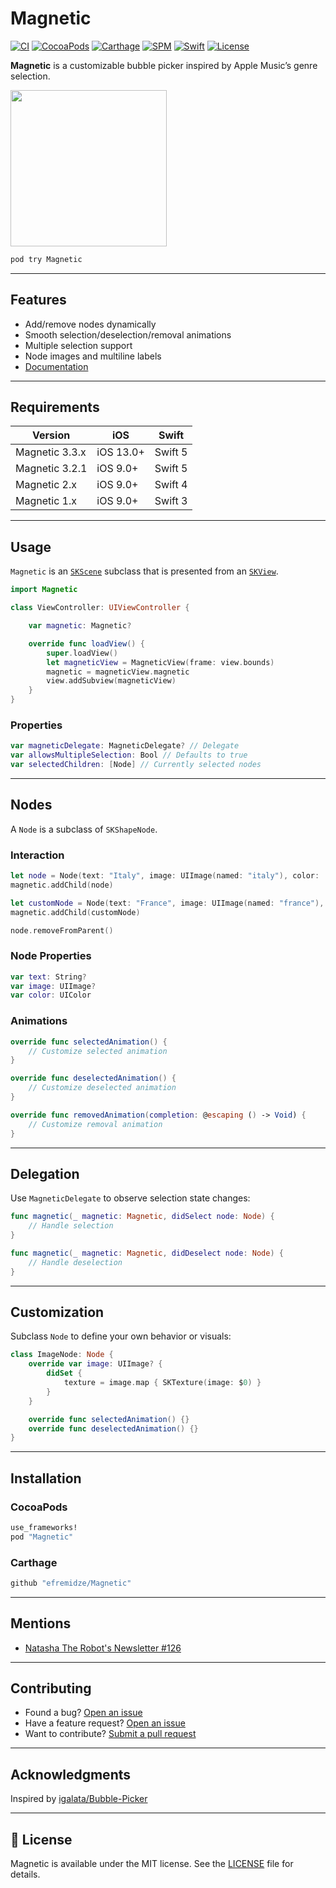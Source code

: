 # Magnetic

[![CI](https://github.com/efremidze/Magnetic/actions/workflows/ci.yml/badge.svg)](https://github.com/efremidze/Magnetic/actions/workflows/ci.yml)
[![CocoaPods](https://img.shields.io/cocoapods/v/Magnetic.svg)](https://cocoapods.org/pods/Magnetic)
[![Carthage](https://img.shields.io/badge/Carthage-compatible-brightgreen.svg)](https://github.com/Carthage/Carthage)
[![SPM](https://img.shields.io/badge/SPM-compatible-brightgreen.svg)](https://swift.org/package-manager/)
[![Swift](https://img.shields.io/badge/Swift-5.9+-orange.svg)](https://swift.org)
[![License](https://img.shields.io/github/license/efremidze/Magnetic.svg)](LICENSE)

**Magnetic** is a customizable bubble picker inspired by Apple Music’s genre selection.

<img src="/Images/demo2.gif" width="250" />

```sh
pod try Magnetic
```

---

## Features

- Add/remove nodes dynamically
- Smooth selection/deselection/removal animations
- Multiple selection support
- Node images and multiline labels
- [Documentation](https://efremidze.github.io/Magnetic)

---

## Requirements

| Version         | iOS        | Swift    |
|----------------|------------|----------|
| Magnetic 3.3.x | iOS 13.0+  | Swift 5  |
| Magnetic 3.2.1 | iOS 9.0+   | Swift 5  |
| Magnetic 2.x   | iOS 9.0+   | Swift 4  |
| Magnetic 1.x   | iOS 9.0+   | Swift 3  |

---

## Usage

`Magnetic` is an [`SKScene`](https://developer.apple.com/documentation/spritekit/skscene) subclass that is presented from an [`SKView`](https://developer.apple.com/documentation/spritekit/skview).

```swift
import Magnetic

class ViewController: UIViewController {

    var magnetic: Magnetic?

    override func loadView() {
        super.loadView()
        let magneticView = MagneticView(frame: view.bounds)
        magnetic = magneticView.magnetic
        view.addSubview(magneticView)
    }
}
```

### Properties

```swift
var magneticDelegate: MagneticDelegate? // Delegate
var allowsMultipleSelection: Bool // Defaults to true
var selectedChildren: [Node] // Currently selected nodes
```

---

## Nodes

A `Node` is a subclass of `SKShapeNode`.

### Interaction

```swift
let node = Node(text: "Italy", image: UIImage(named: "italy"), color: .red, radius: 30)
magnetic.addChild(node)

let customNode = Node(text: "France", image: UIImage(named: "france"), color: .blue, path: path, marginScale: 1.1)
magnetic.addChild(customNode)

node.removeFromParent()
```

### Node Properties

```swift
var text: String?
var image: UIImage?
var color: UIColor
```

### Animations

```swift
override func selectedAnimation() {
    // Customize selected animation
}

override func deselectedAnimation() {
    // Customize deselected animation
}

override func removedAnimation(completion: @escaping () -> Void) {
    // Customize removal animation
}
```

---

## Delegation

Use `MagneticDelegate` to observe selection state changes:

```swift
func magnetic(_ magnetic: Magnetic, didSelect node: Node) {
    // Handle selection
}

func magnetic(_ magnetic: Magnetic, didDeselect node: Node) {
    // Handle deselection
}
```

---

## Customization

Subclass `Node` to define your own behavior or visuals:

```swift
class ImageNode: Node {
    override var image: UIImage? {
        didSet {
            texture = image.map { SKTexture(image: $0) }
        }
    }

    override func selectedAnimation() {}
    override func deselectedAnimation() {}
}
```

---

## Installation

### CocoaPods

```ruby
use_frameworks!
pod "Magnetic"
```

### Carthage

```bash
github "efremidze/Magnetic"
```

---

## Mentions

- [Natasha The Robot's Newsletter #126](https://swiftnews.curated.co/issues/126#start)

---

## Contributing

- Found a bug? [Open an issue](https://github.com/efremidze/Magnetic/issues)
- Have a feature request? [Open an issue](https://github.com/efremidze/Magnetic/issues)
- Want to contribute? [Submit a pull request](https://github.com/efremidze/Magnetic/pulls)

---

## Acknowledgments

Inspired by [igalata/Bubble-Picker](https://github.com/igalata/Bubble-Picker)

---

## 📄 License

Magnetic is available under the MIT license. See the [LICENSE](LICENSE) file for details.
